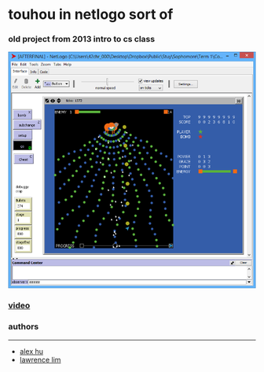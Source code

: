 # touhou in netlogo sort of
### old project from 2013 intro to cs class

![image](afterfinal.png)

### [video](https://www.youtube.com/watch?v=Af_j6-uQNtM)

### authors
---
+ [alex hu](https://github.com/enigmamemory)
+ [lawrence lim](https://github.com/mblaurens)
